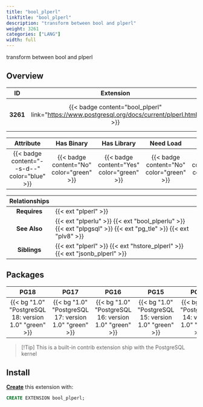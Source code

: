 ```yaml
---
title: "bool_plperl"
linkTitle: "bool_plperl"
description: "transform between bool and plperl"
weight: 3261
categories: ["LANG"]
width: full
---
```


transform between bool and plperl


## Overview

|    ID    | Extension |  Package   | Version |        Category        |           License            |       Language       |
|:--------:|:---------:|:----------:|:-------:|:----------------------:|:----------------------------:|:--------------------:|
| **3261** | {{< badge content="bool_plperl" link="https://www.postgresql.org/docs/current/plperl.html" >}} | {{< ext "bool_plperl" "plperl" >}} | `1.0` | {{< category "LANG" >}} | {{< license "PostgreSQL" >}} | {{< language "C" >}} |


|  Attribute | Has Binary | Has Library | Need Load | Has DDL | Relocatable | Trusted |
|:----------:|:----------:|:-----------:|:---------:|:-------:|:-----------:|:-------:|
| {{< badge content="--s-d--" color="blue" >}} | {{< badge content="No" color="green" >}} | {{< badge content="Yes" color="green" >}} | {{< badge content="No" color="green" >}} | {{< badge content="Yes" color="green" >}} | {{< badge content="no" color="red" >}} | {{< badge content="no" color="red" >}} |


| **Relationships** |   |
|:-----------------:|:----|
|   **Requires**    | {{< ext "plperl" >}} |
|   **See Also**    | {{< ext "plperlu" >}} {{< ext "bool_plperlu" >}} {{< ext "plpgsql" >}} {{< ext "pg_tle" >}} {{< ext "plv8" >}} |
|    **Siblings**   | {{< ext "plperl" >}} {{< ext "hstore_plperl" >}} {{< ext "jsonb_plperl" >}} |


## Packages

| **PG18** | **PG17** | **PG16** | **PG15** | **PG14** |
|:--------:|:--------:|:--------:|:--------:|:--------:|
| {{< bg "1.0" "PostgreSQL 18: version 1.0" "green" >}} | {{< bg "1.0" "PostgreSQL 17: version 1.0" "green" >}} | {{< bg "1.0" "PostgreSQL 16: version 1.0" "green" >}} | {{< bg "1.0" "PostgreSQL 15: version 1.0" "green" >}} | {{< bg "1.0" "PostgreSQL 14: version 1.0" "green" >}} |

> [!Tip] This is a built-in contrib extension ship with the PostgreSQL kernel


## Install

[**Create**](https://ext.pgsty.com/usage/create) this extension with:

```sql
CREATE EXTENSION bool_plperl;
```
